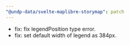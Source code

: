 ```yaml
---
"@undp-data/svelte-maplibre-storymap": patch
---
```


- fix: fix legendPosition type error.
- fix: set default width of legend as 384px.
